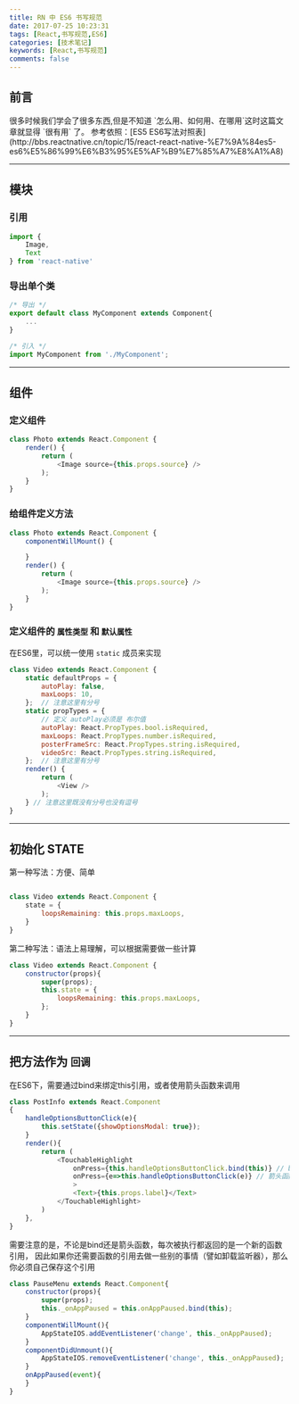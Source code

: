 ```yaml
---
title: RN 中 ES6 书写规范
date: 2017-07-25 10:23:31
tags: [React,书写规范,ES6]
categories: [技术笔记]
keywords: [React,书写规范]
comments: false
---
```


## 前言

<p id="border-blue">很多时候我们学会了很多东西,但是不知道 `怎么用、如何用、在哪用`这时这篇文章就显得 `很有用` 了。
参考依照：[ES5 ES6写法对照表](http://bbs.reactnative.cn/topic/15/react-react-native-%E7%9A%84es5-es6%E5%86%99%E6%B3%95%E5%AF%B9%E7%85%A7%E8%A1%A8)</p>

------

<!-- more -->


## 模块

### 引用

```js
import {
    Image,
    Text
} from 'react-native'

```

### 导出单个类

```js
/* 导出 */
export default class MyComponent extends Component{
    ...
}

/* 引入 */
import MyComponent from './MyComponent';
```

---------


## 组件

### 定义组件

```js
class Photo extends React.Component {
    render() {
        return (
            <Image source={this.props.source} />
        );
    }
}

```

### 给组件定义方法

```js
class Photo extends React.Component {
    componentWillMount() {

    }
    render() {
        return (
            <Image source={this.props.source} />
        );
    }
}
```


### 定义组件的 `属性类型` 和 `默认属性`

在ES6里，可以统一使用 `static` 成员来实现

```js
class Video extends React.Component {
    static defaultProps = {
        autoPlay: false,
        maxLoops: 10,
    };  // 注意这里有分号
    static propTypes = {
        // 定义 autoPlay必须是 布尔值
        autoPlay: React.PropTypes.bool.isRequired,
        maxLoops: React.PropTypes.number.isRequired,
        posterFrameSrc: React.PropTypes.string.isRequired,
        videoSrc: React.PropTypes.string.isRequired,
    };  // 注意这里有分号
    render() {
        return (
            <View />
        );
    } // 注意这里既没有分号也没有逗号
}
```

--------


## 初始化 STATE


第一种写法：方便、简单

```js

class Video extends React.Component {
    state = {
        loopsRemaining: this.props.maxLoops,
    }
}
```


第二种写法：语法上易理解，可以根据需要做一些计算

```js
class Video extends React.Component {
    constructor(props){
        super(props);
        this.state = {
            loopsRemaining: this.props.maxLoops,
        };
    }
}

```

-------

## 把方法作为 `回调`

在ES6下，需要通过bind来绑定this引用，或者使用箭头函数来调用

```js
class PostInfo extends React.Component
{
    handleOptionsButtonClick(e){
        this.setState({showOptionsModal: true});
    }
    render(){
        return (
            <TouchableHighlight
                onPress={this.handleOptionsButtonClick.bind(this)} // bind绑定
                onPress={e=>this.handleOptionsButtonClick(e)} // 箭头函数
                >
                <Text>{this.props.label}</Text>
            </TouchableHighlight>
        )
    },
}
```

需要注意的是，不论是bind还是箭头函数，每次被执行都返回的是一个新的函数引用，
因此如果你还需要函数的引用去做一些别的事情（譬如卸载监听器），那么你必须自己保存这个引用

```js
class PauseMenu extends React.Component{
    constructor(props){
        super(props);
        this._onAppPaused = this.onAppPaused.bind(this);
    }
    componentWillMount(){
        AppStateIOS.addEventListener('change', this._onAppPaused);
    }
    componentDidUnmount(){
        AppStateIOS.removeEventListener('change', this._onAppPaused);
    }
    onAppPaused(event){
    }
}
```
